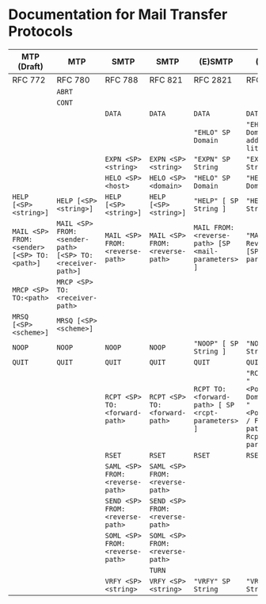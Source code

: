 # Documentation for Mail Transfer Protocols

| MTP (Draft) | MTP | SMTP | SMTP | (E)SMTP | (E)SMTP |
| - | - | - | - | - | - |
| RFC 772 | RFC 780 | RFC 788 | RFC 821 | RFC 2821 | RFC 5321 |
| | `ABRT` |
| | `CONT` |
| | | `DATA` | `DATA` | `DATA` | `DATA` |
| | | | | `"EHLO" SP Domain` | `"EHLO" SP ( Domain / address-literal )` |
| | | `EXPN <SP> <string>` | `EXPN <SP> <string>` | `"EXPN" SP String` | `"EXPN" SP String` |
| | | `HELO <SP> <host>` | `HELO <SP> <domain>` | `"HELO" SP Domain` | `"HELO" SP Domain` |
| `HELP [<SP> <string>]` | `HELP [<SP> <string>]` | `HELP [<SP> <string>]` | `HELP [<SP> <string>]` | `"HELP" [ SP String ]` | `"HELP" [ SP String ]` |
| `MAIL <SP> FROM:<sender> [<SP> TO:<path>]` | `MAIL <SP> FROM:<sender-path> [<SP> TO:<receiver-path>]` | `MAIL <SP> FROM:<reverse-path>` | `MAIL <SP> FROM:<reverse-path>` | `MAIL FROM:<reverse-path> [SP <mail-parameters> ]` | `"MAIL FROM:" Reverse-path [SP Mail-parameters]`
| `MRCP <SP> TO:<path>` | `MRCP <SP> TO:<receiver-path>` |
| `MRSQ [<SP> <scheme>]` | `MRSQ [<SP> <scheme>]` |
| `NOOP` | `NOOP` | `NOOP` | `NOOP` | `"NOOP" [ SP String ]` | `"NOOP" [ SP String ]` |
| `QUIT` | `QUIT` | `QUIT` | `QUIT` | `QUIT` | `QUIT` |
| | | `RCPT <SP> TO:<forward-path>` | `RCPT <SP> TO:<forward-path>` | `RCPT TO:<forward-path> [ SP <rcpt-parameters> ]` | `"RCPT TO:" ( "<Postmaster@" Domain ">" / "<Postmaster>" / Forward-path ) [SP Rcpt-parameters]`
| | | `RSET` | `RSET` | `RSET` | `RSET` |
| | | `SAML <SP> FROM:<reverse-path>` | `SAML <SP> FROM:<reverse-path>` |
| | | `SEND <SP> FROM:<reverse-path>` | `SEND <SP> FROM:<reverse-path>` |
| | | `SOML <SP> FROM:<reverse-path>` | `SOML <SP> FROM:<reverse-path>` |
| | | | `TURN` |
| | | `VRFY <SP> <string>` | `VRFY <SP> <string>` | `"VRFY" SP String` | `"VRFY" SP String` |
